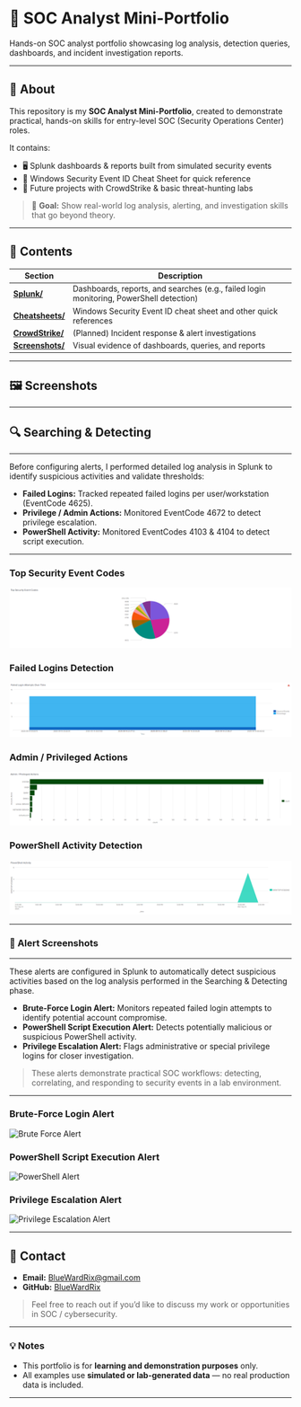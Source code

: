 # 🔐 SOC Analyst Mini-Portfolio

Hands-on SOC analyst portfolio showcasing log analysis, detection queries, dashboards, and incident investigation reports.

---

## 📌 About
This repository is my **SOC Analyst Mini-Portfolio**, created to demonstrate practical, hands-on skills for entry-level SOC (Security Operations Center) roles.  

It contains:
- 🖥️ Splunk dashboards & reports built from simulated security events  
- 📄 Windows Security Event ID Cheat Sheet for quick reference  
- 🚀 Future projects with CrowdStrike & basic threat-hunting labs  

> 🎯 **Goal:** Show real-world log analysis, alerting, and investigation skills that go beyond theory.

---

## 📂 Contents
| Section | Description |
|---------|-------------|
| [**Splunk/**](https://github.com/BlueWardRix/SOC-Analyst-Mini-Portfolio/tree/main/01-Splunk) | Dashboards, reports, and searches (e.g., failed login monitoring, PowerShell detection) |
| [**Cheatsheets/**](https://github.com/BlueWardRix/SOC-Analyst-Mini-Portfolio/tree/main/02-Cheatsheets) | Windows Security Event ID cheat sheet and other quick references |
| [**CrowdStrike/**](https://github.com/BlueWardRix/SOC-Analyst-Mini-Portfolio/tree/main/03-CrowdStrike) | (Planned) Incident response & alert investigations |
| [**Screenshots/**](https://github.com/BlueWardRix/SOC-Analyst-Mini-Portfolio/tree/main/04-Screenshots) | Visual evidence of dashboards, queries, and reports |

---

## 🖼️ Screenshots
---

## 🔍 Searching & Detecting
---
Before configuring alerts, I performed detailed log analysis in Splunk to identify suspicious activities and validate thresholds:

- **Failed Logins:** Tracked repeated failed logins per user/workstation (EventCode 4625).  
- **Privilege / Admin Actions:** Monitored EventCode 4672 to detect privilege escalation.  
- **PowerShell Activity:** Monitored EventCodes 4103 & 4104 to detect script execution.

---

### Top Security Event Codes
![Security Event Codes](04-Screenshots/Dashboards/01-Security_Event_Codes.png)

### Failed Logins Detection
![Failed Logins](04-Screenshots/Dashboards/02-Failed_logins.png)

### Admin / Privileged Actions
![Admin & Privileged Actions](04-Screenshots/Dashboards/03-Admin_&_Privileged_Actions.png)

### PowerShell Activity Detection
![PowerShell Detection](04-Screenshots/Dashboards/04-Powershell_detect.png)

---

### 🚨 Alert Screenshots
---
These alerts are configured in Splunk to automatically detect suspicious activities based on the log analysis performed in the Searching & Detecting phase.  

- **Brute-Force Login Alert:** Monitors repeated failed login attempts to identify potential account compromise.  
- **PowerShell Script Execution Alert:** Detects potentially malicious or suspicious PowerShell activity.  
- **Privilege Escalation Alert:** Flags administrative or special privilege logins for closer investigation.  

> These alerts demonstrate practical SOC workflows: detecting, correlating, and responding to security events in a lab environment.
---

### Brute-Force Login Alert
![Brute Force Alert](Screenshots/Alerts/Brute_force_alert.png)

### PowerShell Script Execution Alert
![PowerShell Alert](Screenshots/Alerts/Powershell_alert.png)

### Privilege Escalation Alert
![Privilege Escalation Alert](Screenshots/Alerts/Privilege_escalation_alert.png)

---

## 📧 Contact
- **Email:** [BlueWardRix@gmail.com](mailto:BlueWardRix@gmail.com)  
- **GitHub:** [BlueWardRix](https://github.com/BlueWardRix)

> Feel free to reach out if you’d like to discuss my work or opportunities in SOC / cybersecurity.

---

### 💡 Notes
- This portfolio is for **learning and demonstration purposes** only.  
- All examples use **simulated or lab-generated data** — no real production data is included.

---
